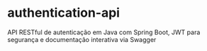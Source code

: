 # authentication-api
API RESTful de autenticação em Java com Spring Boot, JWT para segurança e documentação interativa via Swagger
